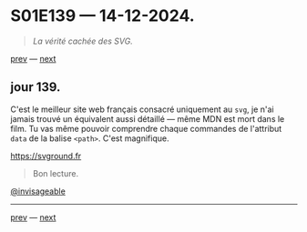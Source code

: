 # S01E139 — 14-12-2024.

> *La vérité cachée des SVG.*

[prev](S01E138-13-12-2024.md) — [next](S01E01-29-07-2024.md)     

## jour 139.

C'est le meilleur site web français consacré uniquement au `svg`, je n'ai jamais trouvé un équivalent aussi détaillé — même MDN est mort dans le film. Tu vas même pouvoir comprendre chaque commandes de l'attribut `data` de la balise `<path>`. C'est magnifique.

https://svground.fr

> Bon lecture.

[@invisageable](https://twitter.com/invisageable)   

---

[prev](S01E138-13-12-2024.md) — [next](S01E01-29-07-2024.md)   

